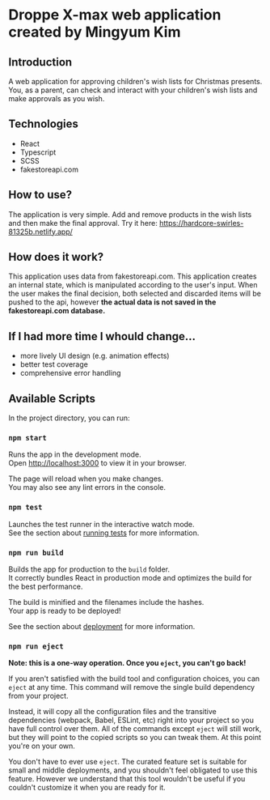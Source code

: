 # Droppe X-max web application created by Mingyum Kim

## Introduction

A web application for approving children's wish lists for Christmas presents. You, as a parent, can check and interact with your children's wish lists and make approvals as you wish.

## Technologies

- React
- Typescript
- SCSS
- fakestoreapi.com

## How to use?

The application is very simple. Add and remove products in the wish lists and then make the final approval. Try it here: https://hardcore-swirles-81325b.netlify.app/

## How does it work?

This application uses data from fakestoreapi.com. This application creates an internal state, which is manipulated according to the user's input. When the user makes the final decision, both selected and discarded items will be pushed to the api, however **the actual data is not saved in the fakestoreapi.com database.**

## If I had more time I whould change...

- more lively UI design (e.g. animation effects)
- better test coverage
- comprehensive error handling

## Available Scripts

In the project directory, you can run:

### `npm start`

Runs the app in the development mode.\
Open [http://localhost:3000](http://localhost:3000) to view it in your browser.

The page will reload when you make changes.\
You may also see any lint errors in the console.

### `npm test`

Launches the test runner in the interactive watch mode.\
See the section about [running tests](https://facebook.github.io/create-react-app/docs/running-tests) for more information.

### `npm run build`

Builds the app for production to the `build` folder.\
It correctly bundles React in production mode and optimizes the build for the best performance.

The build is minified and the filenames include the hashes.\
Your app is ready to be deployed!

See the section about [deployment](https://facebook.github.io/create-react-app/docs/deployment) for more information.

### `npm run eject`

**Note: this is a one-way operation. Once you `eject`, you can't go back!**

If you aren't satisfied with the build tool and configuration choices, you can `eject` at any time. This command will remove the single build dependency from your project.

Instead, it will copy all the configuration files and the transitive dependencies (webpack, Babel, ESLint, etc) right into your project so you have full control over them. All of the commands except `eject` will still work, but they will point to the copied scripts so you can tweak them. At this point you're on your own.

You don't have to ever use `eject`. The curated feature set is suitable for small and middle deployments, and you shouldn't feel obligated to use this feature. However we understand that this tool wouldn't be useful if you couldn't customize it when you are ready for it.
